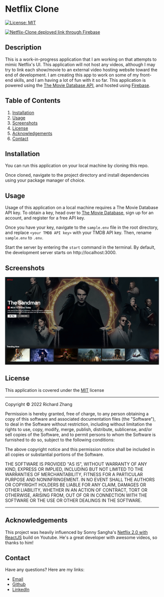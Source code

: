 # Netflix Clone

[![License: MIT](https://img.shields.io/badge/License-MIT-yellow.svg)](https://opensource.org/licenses/MIT) 

[![Netflix-Clone deployed link through Firebase](https://img.shields.io/badge/firebase-%23039BE5.svg?style=for-the-badge&logo=firebase)](https://netflix-clone-e2d22.web.app/)


## Description

This is a work-in-progress application that I am working on that attempts to mimic Netflix's UI. This application will not host any videos, although I may try to link each show/movie to an external video hosting website toward the end of development. I am creating this app to work on some of my front-end skills, and I am having a lot of fun with it so far. This application is powered using the [The Movie Database API](https://developers.themoviedb.org/3/getting-started/introduction), and hosted using [Firebase](https://firebase.google.com/).

## Table of Contents

1. [Installation](#installation)
2. [Usage](#usage)
3. [Screenshots](#screenshots)
4. [License](#license)
5. [Acknowledgements](#acknowledgements)
6. [Contact](#contact)

## <a id="installation"></a>Installation

You can run this application on your local machine by cloning this repo.

Once cloned, navigate to the project directory and install dependencies using your package manager of choice.

## <a id="usage"></a>Usage

Usage of this application on a local machine requires a The Movie Database API key. To obtain a key, head over to [The Movie Database](https://www.themoviedb.org/), sign up for an account, and register for a free API key.

Once you have your key, navigate to the ```sample.env``` file in the root directory, and replace ```<your TMDB API key>``` with your TMDB API key. Then, rename ```sample.env``` to ```.env```.

Start the server by entering the ```start``` command in the terminal. By default, the development server starts on http://localhost:3000.

## <a id="screenshots"></a> Screenshots

![Home1](screenshots/screenshot-1.png)

## <a id="license"></a>License

This application is covered under the [MIT](https://opensource.org/licenses/MIT) license

----------------------------------------------------------------

  Copyright © 2022 Richard Zhang

  Permission is hereby granted, free of charge, to any person obtaining a copy of this software and associated documentation files (the "Software"), to deal in the Software without restriction, including without limitation the rights to use, copy, modify, merge, publish, distribute, sublicense, and/or sell copies of the Software, and to permit persons to whom the Software is furnished to do so, subject to the following conditions:
  
  The above copyright notice and this permission notice shall be included in all copies or substantial portions of the Software.
  
  THE SOFTWARE IS PROVIDED "AS IS", WITHOUT WARRANTY OF ANY KIND, EXPRESS OR IMPLIED, INCLUDING BUT NOT LIMITED TO THE WARRANTIES OF MERCHANTABILITY, FITNESS FOR A PARTICULAR PURPOSE AND NONINFRINGEMENT. IN NO EVENT SHALL THE AUTHORS OR COPYRIGHT HOLDERS BE LIABLE FOR ANY CLAIM, DAMAGES OR OTHER LIABILITY, WHETHER IN AN ACTION OF CONTRACT, TORT OR OTHERWISE, ARISING FROM, OUT OF OR IN CONNECTION WITH THE SOFTWARE OR THE USE OR OTHER DEALINGS IN THE SOFTWARE.

  ----------------------------------------------------------------

## <a id="acknowledgements"></a>Acknowledgements

This project was heavily influenced by Sonny Sangha's [Netflix 2.0 with ReactJS](https://www.youtube.com/watch?v=HW5roUF2RLg&list=PLIgQz_XdNZE6ePP4MIrtV4RW5s702ESJc&index=6&t=413s)  build on Youtube. He's a great developer with awesome videos, so thanks to him!

## <a id="contact"></a>Contact

Have any questions? Here are my links:

- [Email](mailto:richardzhiyuanzhang@gmail.com)
- [Github](https://github.com/RichardZhang01)
- [LinkedIn](https://www.linkedin.com/in/richard-zhiyuan-zhang/)
